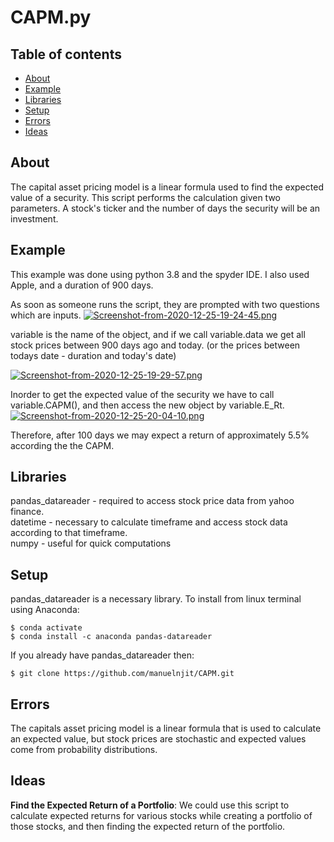 # CAPM.py 


## Table of contents
* [About](#about)
* [Example](#example)
* [Libraries](#libraries)
* [Setup](#setup)
* [Errors](#errors)
* [Ideas](#ideas)


## About
The capital asset pricing model is a linear formula used to find the expected value of a security. 
This script performs the calculation given two parameters. A stock's ticker and the number of days
the security will be an investment. 

## Example
This example was done using python 3.8 and the spyder IDE. I also used Apple, and a duration of 900 days.

As soon as someone runs the script, they are prompted with two questions which are inputs. 
[![Screenshot-from-2020-12-25-19-24-45.png](https://i.postimg.cc/pXvwsR2G/Screenshot-from-2020-12-25-19-24-45.png)](https://postimg.cc/F1PCRtk3)

variable is the name of the object, and if we call variable.data we get all stock prices between 900 days ago
and today. (or the prices between todays date - duration and today's date)

[![Screenshot-from-2020-12-25-19-29-57.png](https://i.postimg.cc/KvVnZvRQ/Screenshot-from-2020-12-25-19-29-57.png)](https://postimg.cc/LntqDSkZ)

Inorder to get the expected value of the security we have to call variable.CAPM(), and then access the new object by
variable.E_Rt. 
[![Screenshot-from-2020-12-25-20-04-10.png](https://i.postimg.cc/FRd2fKhp/Screenshot-from-2020-12-25-20-04-10.png)](https://postimg.cc/8JGy9NJf)

Therefore, after 100 days we may expect a return of approximately 5.5% according the the CAPM. 

## Libraries 
pandas_datareader - required to access stock price data from yahoo finance. <br/>
datetime - necessary to calculate timeframe and access stock data according to that timeframe.<br/>
numpy - useful for quick computations<br/>

## Setup
pandas_datareader is a necessary library. To install from linux terminal using Anaconda:<br/>
```
$ conda activate
$ conda install -c anaconda pandas-datareader 
```
If you already have pandas_datareader then: 
```
$ git clone https://github.com/manuelnjit/CAPM.git
```

## Errors
The capitals asset pricing model is a linear formula that is used to calculate an expected value, but
stock prices are stochastic and expected values come from probability distributions. 


## Ideas
**Find the Expected Return of a Portfolio**: We could use this script to calculate expected returns for various stocks
while creating a portfolio of those stocks, and then finding the expected return of the portfolio.



